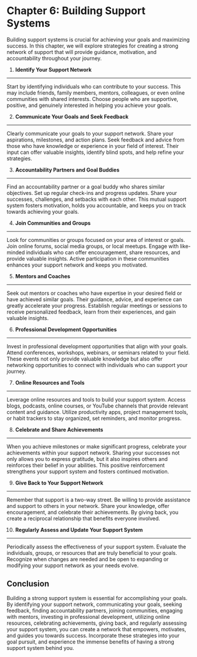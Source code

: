 Chapter 6: Building Support Systems
===================================

Building support systems is crucial for achieving your goals and maximizing success. In this chapter, we will explore strategies for creating a strong network of support that will provide guidance, motivation, and accountability throughout your journey.

1. **Identify Your Support Network**
------------------------------------

Start by identifying individuals who can contribute to your success. This may include friends, family members, mentors, colleagues, or even online communities with shared interests. Choose people who are supportive, positive, and genuinely interested in helping you achieve your goals.

2. **Communicate Your Goals and Seek Feedback**
-----------------------------------------------

Clearly communicate your goals to your support network. Share your aspirations, milestones, and action plans. Seek feedback and advice from those who have knowledge or experience in your field of interest. Their input can offer valuable insights, identify blind spots, and help refine your strategies.

3. **Accountability Partners and Goal Buddies**
-----------------------------------------------

Find an accountability partner or a goal buddy who shares similar objectives. Set up regular check-ins and progress updates. Share your successes, challenges, and setbacks with each other. This mutual support system fosters motivation, holds you accountable, and keeps you on track towards achieving your goals.

4. **Join Communities and Groups**
----------------------------------

Look for communities or groups focused on your area of interest or goals. Join online forums, social media groups, or local meetups. Engage with like-minded individuals who can offer encouragement, share resources, and provide valuable insights. Active participation in these communities enhances your support network and keeps you motivated.

5. **Mentors and Coaches**
--------------------------

Seek out mentors or coaches who have expertise in your desired field or have achieved similar goals. Their guidance, advice, and experience can greatly accelerate your progress. Establish regular meetings or sessions to receive personalized feedback, learn from their experiences, and gain valuable insights.

6. **Professional Development Opportunities**
---------------------------------------------

Invest in professional development opportunities that align with your goals. Attend conferences, workshops, webinars, or seminars related to your field. These events not only provide valuable knowledge but also offer networking opportunities to connect with individuals who can support your journey.

7. **Online Resources and Tools**
---------------------------------

Leverage online resources and tools to build your support system. Access blogs, podcasts, online courses, or YouTube channels that provide relevant content and guidance. Utilize productivity apps, project management tools, or habit trackers to stay organized, set reminders, and monitor progress.

8. **Celebrate and Share Achievements**
---------------------------------------

When you achieve milestones or make significant progress, celebrate your achievements within your support network. Sharing your successes not only allows you to express gratitude, but it also inspires others and reinforces their belief in your abilities. This positive reinforcement strengthens your support system and fosters continued motivation.

9. **Give Back to Your Support Network**
----------------------------------------

Remember that support is a two-way street. Be willing to provide assistance and support to others in your network. Share your knowledge, offer encouragement, and celebrate their achievements. By giving back, you create a reciprocal relationship that benefits everyone involved.

10. **Regularly Assess and Update Your Support System**
-------------------------------------------------------

Periodically assess the effectiveness of your support system. Evaluate the individuals, groups, or resources that are truly beneficial to your goals. Recognize when changes are needed and be open to expanding or modifying your support network as your needs evolve.

Conclusion
----------

Building a strong support system is essential for accomplishing your goals. By identifying your support network, communicating your goals, seeking feedback, finding accountability partners, joining communities, engaging with mentors, investing in professional development, utilizing online resources, celebrating achievements, giving back, and regularly assessing your support system, you can create a network that empowers, motivates, and guides you towards success. Incorporate these strategies into your goal pursuit, and experience the immense benefits of having a strong support system behind you.

